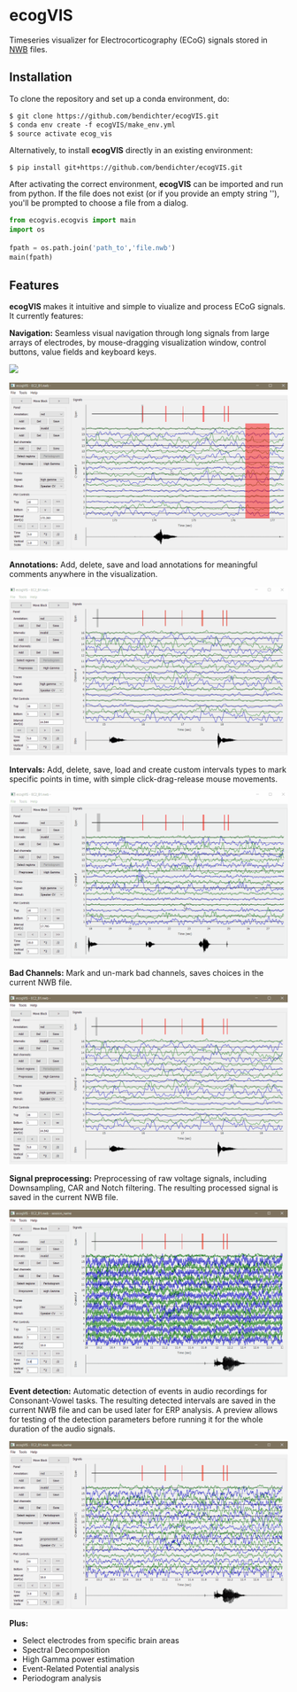 # ecogVIS
Timeseries visualizer for Electrocorticography (ECoG) signals stored in [NWB](https://neurodatawithoutborders.github.io/) files. 

## Installation
To clone the repository and set up a conda environment, do:
```
$ git clone https://github.com/bendichter/ecogVIS.git
$ conda env create -f ecogVIS/make_env.yml
$ source activate ecog_vis
```

Alternatively, to install **ecogVIS** directly in an existing environment:
```
$ pip install git+https://github.com/bendichter/ecogVIS.git
```

After activating the correct environment, **ecogVIS** can be imported and run from python. If the file does not exist (or if you provide an empty string ''), you'll be prompted to choose a file from a dialog.
```python
from ecogvis.ecogvis import main
import os

fpath = os.path.join('path_to','file.nwb')
main(fpath)
```


## Features
**ecogVIS** makes it intuitive and simple to viualize and process ECoG signals. It currently features:

**Navigation:** Seamless visual navigation through long signals from large arrays of electrodes, by mouse-dragging visualization window, control buttons, value fields and keyboard keys.

![](media/gif_time_navigation.gif)

![](media/gif_channel_navigation.gif)


**Annotations:** Add, delete, save and load annotations for meaningful comments anywhere in the visualization.

![](media/gif_annotations.gif)


**Intervals:** Add, delete, save, load and create custom intervals types to mark specific points in time, with simple click-drag-release mouse movements.

![](media/gif_intervals.gif)


**Bad Channels:** Mark and un-mark bad channels, saves choices in the current NWB file.

![](media/gif_badchannels.gif)


**Signal preprocessing:** Preprocessing of raw voltage signals, including Downsampling, CAR and Notch filtering. The resulting processed signal is saved in the current NWB file.

![](media/gif_preprocessing.gif)


**Event detection:** Automatic detection of events in audio recordings for Consonant-Vowel tasks. The resulting detected intervals are saved in the current NWB file and can be used later for ERP analysis. A preview allows for testing of the detection parameters before running it for the whole duration of the audio signals. 

![](media/gif_event_detection.gif)


**Plus:**
- Select electrodes from specific brain areas
- Spectral Decomposition
- High Gamma power estimation
- Event-Related Potential analysis
- Periodogram analysis
